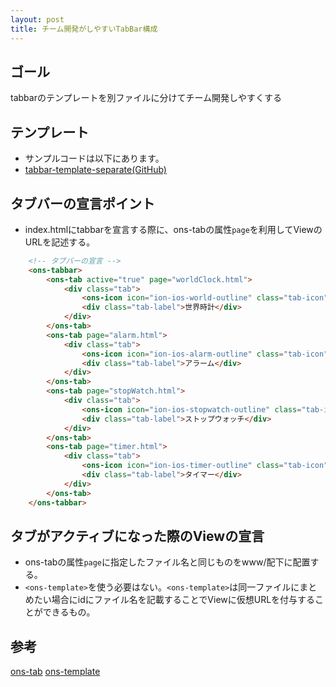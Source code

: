 ```yaml
---
layout: post
title: チーム開発がしやすいTabBar構成
---
```


## ゴール
tabbarのテンプレートを別ファイルに分けてチーム開発しやすくする

## テンプレート
* サンプルコードは以下にあります。
 * [tabbar-template-separate(GitHub)](https://github.com/ffa500/tabbar-template-separate)

## タブバーの宣言ポイント
* index.htmlにtabbarを宣言する際に、ons-tabの属性`page`を利用してViewのURLを記述する。

```html
    <!-- タブバーの宣言 -->
    <ons-tabbar>
        <ons-tab active="true" page="worldClock.html">
            <div class="tab">
                <ons-icon icon="ion-ios-world-outline" class="tab-icon"></ons-icon>
                <div class="tab-label">世界時計</div>
            </div>
        </ons-tab>
        <ons-tab page="alarm.html">
            <div class="tab">
                <ons-icon icon="ion-ios-alarm-outline" class="tab-icon"></ons-icon>
                <div class="tab-label">アラーム</div>
            </div>
        </ons-tab>
        <ons-tab page="stopWatch.html">
            <div class="tab">
                <ons-icon icon="ion-ios-stopwatch-outline" class="tab-icon"></ons-icon>
                <div class="tab-label">ストップウォッチ</div>
            </div>
        </ons-tab>
        <ons-tab page="timer.html">
            <div class="tab">
                <ons-icon icon="ion-ios-timer-outline" class="tab-icon"></ons-icon>
                <div class="tab-label">タイマー</div>
            </div>
        </ons-tab>
    </ons-tabbar>
```
## タブがアクティブになった際のViewの宣言
* ons-tabの属性`page`に指定したファイル名と同じものをwww/配下に配置する。
* `<ons-template>`を使う必要はない。`<ons-template>`は同一ファイルにまとめたい場合にidにファイル名を記載することでViewに仮想URLを付与することができるもの。

## 参考
[ons-tab](http://ja.onsen.io/reference/ons-tab.html)
[ons-template](http://ja.onsen.io/reference/ons-template.html)
